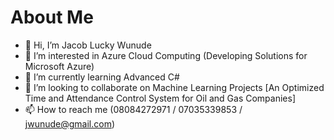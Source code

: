 # About Me
- 👋 Hi, I’m Jacob Lucky Wunude
- 👀 I’m interested in Azure Cloud Computing (Developing Solutions for Microsoft Azure)
- 🌱 I’m currently learning Advanced C#
- 💞️ I’m looking to collaborate on Machine Learning Projects [An Optimized Time and Attendance Control System for Oil and Gas Companies]
- 📫 How to reach me (08084272971 / 07035339853 / jwunude@gmail.com)

<!---
JWunude/JWunude is a ✨ special ✨ repository because its `README.md` (this file) appears on your GitHub profile.
You can click the Preview link to take a look at your changes.
--->
